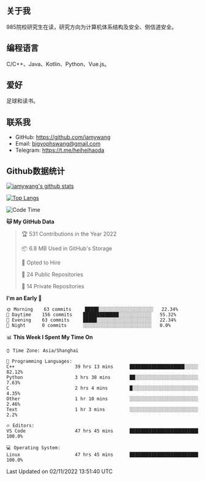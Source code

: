 ## 关于我

985院校研究生在读，研究方向为计算机体系结构及安全、侧信道安全。

## 编程语言

C/C++、Java、Kotlin、Python、Vue.js。

## 爱好

足球和读书。

## 联系我

- GitHub: https://github.com/iamywang
- Email: bigyophswang@gmail.com
- Telegram: https://t.me/heiheihaoda

## Github数据统计

[![iamywang's github stats](https://github-readme-stats.vercel.app/api?username=iamywang&count_private=true&show_icons=true)]()

[![Top Langs](https://github-readme-stats.vercel.app/api/top-langs/?username=iamywang&layout=compact)]()

<!--START_SECTION:waka-->
![Code Time](http://img.shields.io/badge/Code%20Time-679%20hrs%209%20mins-blue)

**🐱 My GitHub Data** 

> 🏆 531 Contributions in the Year 2022
 > 
> 📦 6.8 MB Used in GitHub's Storage 
 > 
> 💼 Opted to Hire
 > 
> 📜 24 Public Repositories 
 > 
> 🔑 14 Private Repositories  
 > 
**I'm an Early 🐤** 

```text
🌞 Morning    63 commits     █████░░░░░░░░░░░░░░░░░░░░   22.34% 
🌆 Daytime    156 commits    █████████████░░░░░░░░░░░░   55.32% 
🌃 Evening    63 commits     █████░░░░░░░░░░░░░░░░░░░░   22.34% 
🌙 Night      0 commits      ░░░░░░░░░░░░░░░░░░░░░░░░░   0.0%

```


📊 **This Week I Spent My Time On** 

```text
⌚︎ Time Zone: Asia/Shanghai

💬 Programming Languages: 
C++                      39 hrs 13 mins      ████████████████████░░░░░   82.12% 
Python                   3 hrs 38 mins       ██░░░░░░░░░░░░░░░░░░░░░░░   7.63% 
C                        2 hrs 4 mins        █░░░░░░░░░░░░░░░░░░░░░░░░   4.35% 
Other                    1 hr 10 mins        ░░░░░░░░░░░░░░░░░░░░░░░░░   2.46% 
Text                     1 hr 3 mins         ░░░░░░░░░░░░░░░░░░░░░░░░░   2.2%

🔥 Editors: 
VS Code                  47 hrs 45 mins      █████████████████████████   100.0%

💻 Operating System: 
Linux                    47 hrs 45 mins      █████████████████████████   100.0%

```


 Last Updated on 02/11/2022 13:51:40 UTC
<!--END_SECTION:waka-->
